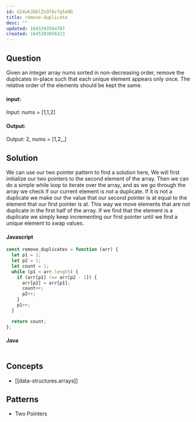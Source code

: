 ```yaml
---
id: G24vKJQblZsOfAc7g549D
title: remove-duplicate
desc: ""
updated: 1645393564707
created: 1645393056323
---
```


## Question

Given an integer array nums sorted in non-decreasing order, remove the duplicates in-place such that each unique element appears only once. The relative order of the elements should be kept the same.

#### input:

Input: nums = [1,1,2]

#### Output:

Output: 2, nums = [1,2,_]

## Solution

We can use our two pointer pattern to find a solution here, We will first initialize our two pointers to the second element of the array.
Then we can do a simple while loop to iterate over the array, and as we go through the array we check if our current element is not a duplicate. If it is not a duplicate we make our the value that our second pointer is at equal to the element that our first pointer is at. This way we move elements that are not duplicate in the first half of the array. If we find that the element is a duplicate we simply keep incrementing our first pointer until we find a unique element to swap values.

#### Javascript

```javascript
const remove_duplicates = function (arr) {
  let p1 = 1;
  let p2 = 1;
  let count = 1;
  while (p1 < arr.length) {
    if (arr[p1] !== arr[p2 - 1]) {
      arr[p2] = arr[p1];
      count++;
      p2++;
    }
    p1++;
  }

  return count;
};
```

#### Java

```java

```

## Concepts

- [[data-structures.arrays]]

## Patterns

- Two Pointers
